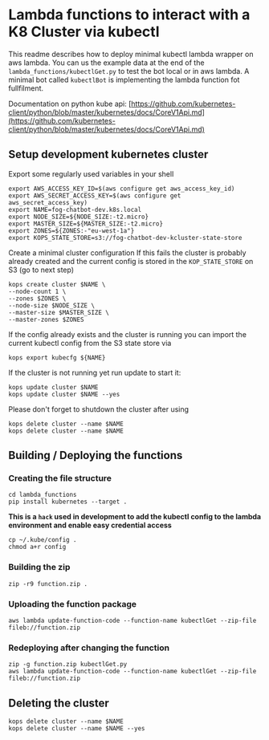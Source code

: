 # Lambda functions to interact with a K8 Cluster via kubectl

This readme describes how to deploy minimal kubectl lambda wrapper on aws lambda.
You can us the example data at the end of the `lambda_functions/kubectlGet.py` to test the bot local or in aws lambda.
A minimal bot called `kubectlBot` is implementing the lambda function fot fullfilment.

Documentation on python kube api: [https://github.com/kubernetes-client/python/blob/master/kubernetes/docs/CoreV1Api.md](https://github.com/kubernetes-client/python/blob/master/kubernetes/docs/CoreV1Api.md)
## Setup development kubernetes cluster

Export some regularly used variables in your shell

	export AWS_ACCESS_KEY_ID=$(aws configure get aws_access_key_id)
	export AWS_SECRET_ACCESS_KEY=$(aws configure get aws_secret_access_key)
	export NAME=fog-chatbot-dev.k8s.local
	export NODE_SIZE=${NODE_SIZE:-t2.micro}
	export MASTER_SIZE=${MASTER_SIZE:-t2.micro}
	export ZONES=${ZONES:-"eu-west-1a"}
	export KOPS_STATE_STORE=s3://fog-chatbot-dev-kcluster-state-store

Create a minimal cluster configuration
If this fails the cluster is probably already created and the current config is stored in the `KOP_STATE_STORE` on S3 (go to next step)

	kops create cluster $NAME \
	--node-count 1 \
	--zones $ZONES \
	--node-size $NODE_SIZE \
	--master-size $MASTER_SIZE \
	--master-zones $ZONES

If the config already exists and the cluster is running you can import the current kubectl config from the S3 state store via

	kops export kubecfg ${NAME}

If the cluster is not running yet run update to start it:

	kops update cluster $NAME
	kops update cluster $NAME --yes

Please don't forget to shutdown the cluster after using

    kops delete cluster --name $NAME
    kops delete cluster --name $NAME

## Building / Deploying the functions

### Creating the file structure

	cd lambda_functions
	pip install kubernetes --target .
	
	
**This is a `hack` used in development to add the kubectl config to the lambda environment and enable easy credential access**
	
	cp ~/.kube/config .
	chmod a+r config
    
### Building the zip
	zip -r9 function.zip .

### Uploading the function package
	
	aws lambda update-function-code --function-name kubectlGet --zip-file fileb://function.zip


### Redeploying after changing the function

    zip -g function.zip kubectlGet.py
    aws lambda update-function-code --function-name kubectlGet --zip-file fileb://function.zip
    
## Deleting the cluster

    kops delete cluster --name $NAME
    kops delete cluster --name $NAME --yes

